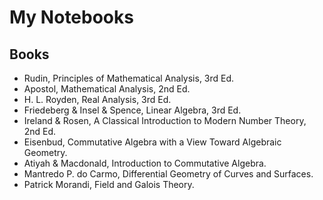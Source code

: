# My Notebooks

## Books
- Rudin, Principles of Mathematical Analysis, 3rd Ed.
- Apostol, Mathematical Analysis, 2nd Ed.
- H. L. Royden, Real Analysis, 3rd Ed.
- Friedeberg & Insel & Spence, Linear Algebra, 3rd Ed.
- Ireland & Rosen, A Classical Introduction to Modern Number Theory, 2nd Ed.
- Eisenbud, Commutative Algebra with a View Toward Algebraic Geometry.
- Atiyah & Macdonald, Introduction to Commutative Algebra.
- Mantredo P. do Carmo, Differential Geometry of Curves and Surfaces.
- Patrick Morandi, Field and Galois Theory.
